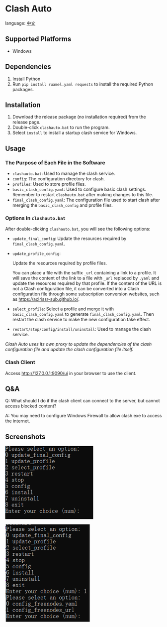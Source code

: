 # Clash Auto

language: [中文](./README_CN.md)

## Supported Platforms

- Windows

## Dependencies

1. Install Python
2. Run `pip install ruamel.yaml requests` to install the required Python packages.

## Installation

1. Download the release package (no installation required) from the release page.
2. Double-click `clashauto.bat` to run the program.
3. Select `install` to install a startup clash service for Windows.

## Usage

### The Purpose of Each File in the Software

- `clashauto.bat`: Used to manage the clash service.
- `config`: The configuration directory for clash.
- `profiles`: Used to store profile files.
- `basic_clash_config.yaml`: Used to configure basic clash settings. Remember to restart `clashauto.bat` after making changes to this file.
- `final_clash_config.yaml`: The configuration file used to start clash after merging the `basic_clash_config` and profile files.

### Options in `clashauto.bat`

After double-clicking `clashauto.bat`, you will see the following options:

- `update_final_config`: Update the resources required by `final_clash_config.yaml`.
- `update_profile_config`:

    Update the resources required by profile files. 
    
    You can place a file with the suffix `_url` containing a link to a profile. It will save the content of the link to a file with `_url` replaced by `.yaml` and update the resources required by that profile. If the content of the URL is not a Clash configuration file, it can be converted into a Clash configuration file through some subscription conversion websites, such as https://acl4ssr-sub.github.io/.

- `select_profile`: Select a profile and merge it with `basic_clash_config.yaml` to generate `final_clash_config.yaml`. Then restart the clash service to make the new configuration take effect.
- `restart/stop/config/install/uninstall`: Used to manage the clash service.

*Clash Auto uses its own proxy to update the dependencies of the clash configuration file and update the clash configuration file itself.*

### Clash Client

Access http://127.0.0.1:9090/ui in your browser to use the client.

## Q&A

Q: What should I do if the clash client can connect to the server, but cannot access blocked content?

A: You may need to configure Windows Firewall to allow clash.exe to access the internet.

## Screenshots

![](./screenshots/clashauto.png)

![](./screenshots/update_profile.png)
